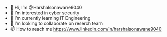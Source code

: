 - 👋 Hi, I’m @Harshalsonawane9040
- 👀 I’m interested in cyber security
- 🌱 I’m currently learning IT Engineering 
- 💞️ I’m looking to collaborate on reserch team
- 📫 How to reach me https://www.linkedin.com/in/harshalsonawane9040

<!---
Harshalsonawane9040/Harshalsonawane9040 is a ✨ special ✨ repository because its `README.md` (this file) appears on your GitHub profile.
You can click the Preview link to take a look at your changes.
--->
